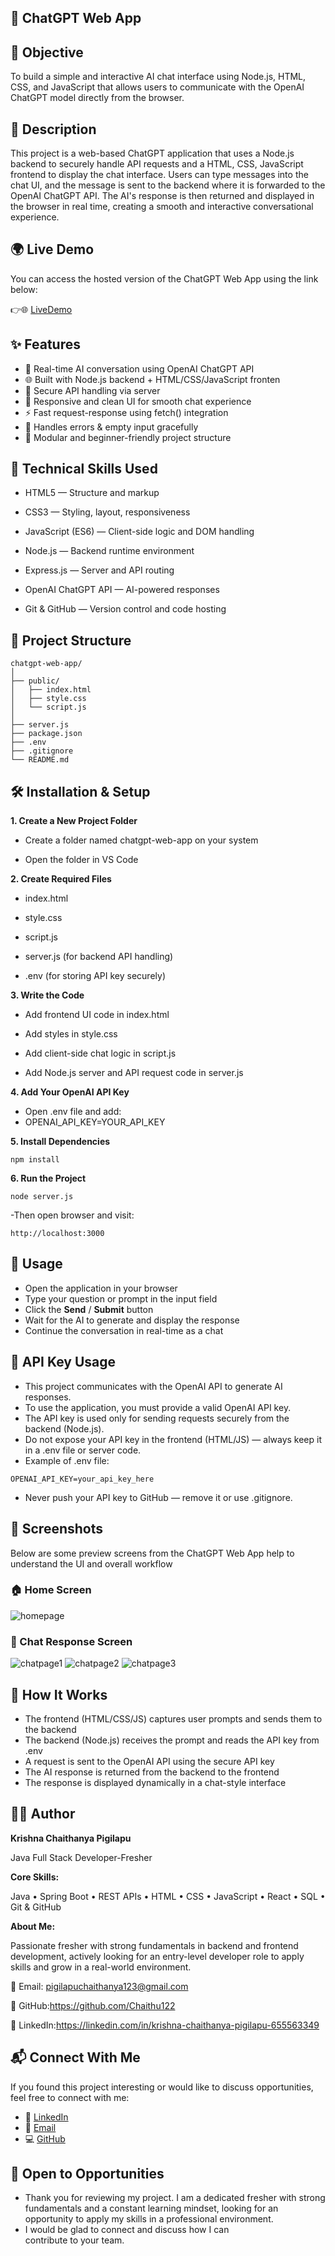 
## 🤖 ChatGPT Web App

## 🎯 Objective

To build a simple and interactive AI chat interface using Node.js, HTML, CSS, and JavaScript that allows users to communicate with the OpenAI ChatGPT model directly from the browser.

## 📘 Description

This project is a web-based ChatGPT application that uses a Node.js backend to securely handle API requests and a HTML, CSS, JavaScript frontend to display the chat interface.
Users can type messages into the chat UI, and the message is sent to the backend where it is forwarded to the OpenAI ChatGPT API. The AI's response is then returned and displayed in the browser in real time, creating a smooth and interactive conversational experience.

## 🌍 Live Demo

You can access the hosted version of the ChatGPT Web App using the link below:

👉🌐 [LiveDemo]( https://unvacated-nonheretical-myra.ngrok-free.dev/)

## ✨ Features

- 💬 Real-time AI conversation using OpenAI ChatGPT API
- 🌐 Built with Node.js backend + HTML/CSS/JavaScript fronten
- 🧾 Secure API handling via server
- 🎨 Responsive and clean UI for smooth chat experience
- ⚡ Fast request-response using fetch() integration
- 🧠 Handles errors & empty input gracefully
- 🧩 Modular and beginner-friendly project structure

## 🧰 Technical Skills Used

- HTML5 — Structure and markup

- CSS3 — Styling, layout, responsiveness

- JavaScript (ES6) — Client-side logic and DOM handling

- Node.js — Backend runtime environment

- Express.js — Server and API routing

- OpenAI ChatGPT API — AI-powered responses

- Git & GitHub — Version control and code hosting

  
## 📂 Project Structure
```
chatgpt-web-app/
│
├── public/
│   ├── index.html        
│   ├── style.css         
│   └── script.js        
│
├── server.js            
├── package.json         
├── .env                 
├── .gitignore            
└── README.md
```

## 🛠 Installation & Setup

 **1. Create a New Project Folder**

- Create a folder named chatgpt-web-app on your system

- Open the folder in VS Code

**2. Create Required Files**
- index.html

- style.css

- script.js

- server.js (for backend API handling)

- .env (for storing API key securely)

**3. Write the Code**

- Add frontend UI code in index.html

- Add styles in style.css

- Add client-side chat logic in script.js

- Add Node.js server and API request code in server.js

**4. Add Your OpenAI API Key**

- Open .env file and add:
- OPENAI_API_KEY=YOUR_API_KEY

**5. Install Dependencies**
```
npm install
```

**6. Run the Project**
```
node server.js
```

-Then open browser and visit:
```
http://localhost:3000
```

## 📌 Usage

- Open the application in your browser
- Type your question or prompt in the input field
- Click the **Send** / **Submit** button
- Wait for the AI to generate and display the response
- Continue the conversation in real-time as a chat

## 🔑 API Key Usage

- This project communicates with the OpenAI API to generate AI responses.
- To use the application, you must provide a valid OpenAI API key.
- The API key is used only for sending requests securely from the backend (Node.js).
- Do not expose your API key in the frontend (HTML/JS) — always keep it in a .env file or server code.
- Example of .env file:
```
OPENAI_API_KEY=your_api_key_here
```
- Never push your API key to GitHub — remove it or use .gitignore.

## 📸 Screenshots

Below are some preview screens from the ChatGPT Web App  help to understand the UI and overall workflow

### 🏠 Home Screen

<img src="https://github.com/user-attachments/assets/a87a50e7-babf-4872-9a0d-487f7fa41c5b" alt="homepage"/>

### 💬 Chat Response Screen
<img src="https://github.com/user-attachments/assets/f2ff18ad-cc73-4b7d-bf27-3200782c568e" alt="chatpage1"/>
<img src="https://github.com/user-attachments/assets/d5b9efca-93b4-47cb-9037-8e66b19d47ec" alt="chatpage2"/>
<img src="https://github.com/user-attachments/assets/3165d755-a808-49e6-ac75-d79e2d6f8cac" alt="chatpage3"/>

## 🧠 How It Works

- The frontend (HTML/CSS/JS) captures user prompts and sends them to the backend
- The backend (Node.js) receives the prompt and reads the API key from .env
- A request is sent to the OpenAI API using the secure API key
- The AI response is returned from the backend to the frontend
- The response is displayed dynamically in a chat-style interface

## 👨‍💻 Author

**Krishna Chaithanya Pigilapu** 

Java Full Stack Developer-Fresher

**Core Skills:**

Java • Spring Boot • REST APIs • HTML • CSS • JavaScript • React • SQL • Git & GitHub

**About Me:**  

Passionate fresher with strong fundamentals in backend and frontend development, actively looking for an entry-level developer role to apply skills and grow in a real-world environment.

📧 Email: pigilapuchaithanya123@gmail.com 

🔗 GitHub:https://github.com/Chaithu122

🔗 LinkedIn:https://linkedin.com/in/krishna-chaithanya-pigilapu-655563349

## 📬 Connect With Me

If you found this project interesting or would like to discuss opportunities, feel free to connect with me:

- 🔗 [LinkedIn](https://www.linkedin.com/in/krishna-chaithanya-pigilapu-655563349/)
- 📧 [Email](pigilapuchaithanya123@gmail.com)
- 💻 [GitHub](https://github.com/Chaithu122)

## 🚀 Open to Opportunities

- Thank you for reviewing my project. I am a dedicated fresher with strong fundamentals and a constant learning mindset, looking for an opportunity to apply my skills in a professional environment.  
- I would be glad to connect and discuss how I can contribute to your team.





























  

































